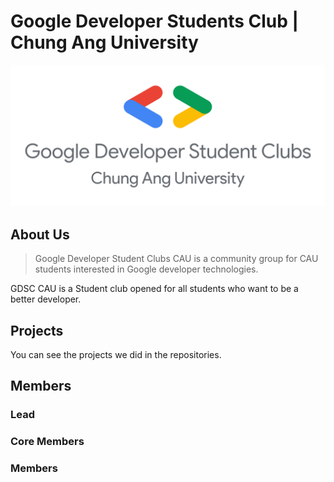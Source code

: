 # Google Developer Students Club | Chung Ang University

![GDSC CAU Logo](./contents/GoogleDSC-CAU.png)

## About Us

> Google Developer Student Clubs CAU is a community group for CAU students interested in Google developer technologies.

GDSC CAU is a Student club opened for all students who want to be a better developer.

## Projects

You can see the projects we did in the repositories.

## Members

### Lead

### Core Members

### Members 
